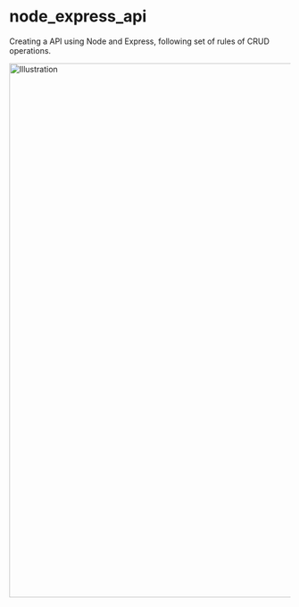 # node_express_api
Creating a API using Node and Express, following set of rules of CRUD operations.

<img width="956" alt="Illustration" src="https://user-images.githubusercontent.com/57451645/157126765-7a63b371-4921-4679-b11e-208c40056524.jpg">

